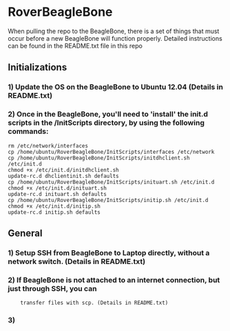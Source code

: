 RoverBeagleBone
===============


When pulling the repo to the BeagleBone, there is a set of things that
must occur before a new BeagleBone will function properly.
Detailed instructions can be found in the README.txt file in this repo

## Initializations
### 1) Update the OS on the BeagleBone to Ubuntu 12.04 (Details in README.txt)
### 2) Once in the BeagleBone, you'll need to 'install' the init.d scripts in the /InitScripts directory, by using the following commands:
    rm /etc/network/interfaces
    cp /home/ubuntu/RoverBeagleBone/InitScripts/interfaces /etc/network
    cp /home/ubuntu/RoverBeagleBone/InitScripts/initdhclient.sh /etc/init.d
    chmod +x /etc/init.d/initdhclient.sh
    update-rc.d dhclientinit.sh defaults
    cp /home/ubuntu/RoverBeagleBone/InitScripts/inituart.sh /etc/init.d
    chmod +x /etc/init.d/inituart.sh
    update-rc.d inituart.sh defaults
    cp /home/ubuntu/RoverBeagleBone/InitScripts/initip.sh /etc/init.d
    chmod +x /etc/init.d/initip.sh
    update-rc.d initip.sh defaults

## General
### 1) Setup SSH from BeagleBone to Laptop directly, without a network switch. (Details in README.txt)
### 2) If BeagleBone is not attached to an internet connection, but just through SSH, you can 
        transfer files with scp. (Details in README.txt)
### 3) 

